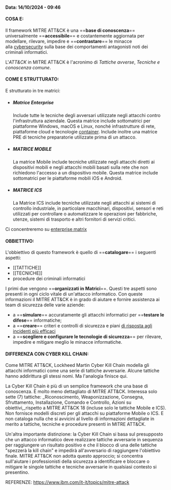 #### Data: 14/10/2024 - 09:46

#### COSA E:
Il framework MITRE ATT&CK è una ==**base di conoscenza**== universalmente ==**accessibile**== e costantemente aggiornata per modellare, rilevare, impedire e ==**contrastare**== le minacce alla [cybersecurity](https://www.ibm.com/it-it/topics/cybersecurity) sulla base dei comportamenti antagonisti noti dei criminali informatici.

L'_ATT&CK_ in MITRE ATT&CK è l'acronimo di _Tattiche avverse_, _Tecniche e conoscenza comune_.

#### COME E STRUTTURATO:
E strutturato in tre matrici:

- ##### Matrice Enterprise 
	Include tutte le tecniche degli avversari utilizzate negli attacchi contro l'infrastruttura aziendale. Questa matrice include sottomatrici per piattaforme Windows, macOS e Linux, nonché infrastrutture di rete, piattaforme cloud e tecnologie [container](https://www.ibm.com/it-it/topics/containers). Include inoltre una matrice PRE di tecniche preparatorie utilizzate prima di un attacco.
- ##### MATRICE MOBILE
	La matrice Mobile include tecniche utilizzate negli attacchi diretti ai dispositivi mobili e negli attacchi mobili basati sulla rete che non richiedono l'accesso a un dispositivo mobile. Questa matrice include sottomatrici per le piattaforme mobili iOS e Android.
- ##### MATRICE ICS
	La Matrice ICS include tecniche utilizzate negli attacchi ai sistemi di controllo industriale, in particolare macchinari, dispositivi, sensori e reti utilizzati per controllare o automatizzare le operazioni per fabbriche, utenze, sistemi di trasporto e altri fornitori di servizi critici.

Ci concentreremo su [enterprise matrix](https://attack.mitre.org/matrices/enterprise/)

#### OBBIETTIVO:
L'obbiettivo di questo framework è quello di ==**catalogare**== i seguenti aspetti:
- [[TATTICHE]]
- [[TECNICHE]]
- procedure dei criminali informatici

I primi due vengono ==**organizzati in Matrici**==. Questi tre aspetti sono presenti in ogni ciclo vitale di un'attacco informatico. Con queste informazioni il MITRE ATT&CK è in grado di aiutare e fornire assistenza ai team di sicurezza delle varie aziende:
- a ==**simulare**== accuratamente gli attacchi informatici per ==**testare le difese**== informatiche;
- a ==**creare**== criteri e controlli di sicurezza e piani [di risposta agli incidenti più efficaci](https://www.ibm.com/it-it/topics/incident-response)
- a ==**scegliere e configurare le tecnologie di sicurezza**== per rilevare, impedire e mitigare meglio le minacce informatiche.
#### DIFFERENZA CON CYBER KILL CHAIN:
Come MITRE ATT&CK, Lockheed Martin Cyber Kill Chain modella gli attacchi informatici come una serie di tattiche avversarie. Alcune tattiche hanno addirittura gli stessi nomi. Ma l'analogia finisce qui.

La Cyber Kill Chain è più di un semplice framework che una base di conoscenza. È molto meno dettagliato di MITRE ATT&CK. Interessa solo sette (7) tattiche: _Riconoscimento, Weaponizzazione, Consegna, Sfruttamento, Installazione, Comando e Controllo, Azioni su obiettivi,_rispetto a MITRE ATT&CK 18 (incluse solo le tattiche Mobile e ICS). Non fornisce modelli discreti per gli attacchi su piattaforme Mobile o ICS. E non cataloga nulla che si avvicini al livello di informazioni dettagliate in merito a tattiche, tecniche e procedure presenti in MITRE ATT&CK.

Un'altra importante distinzione: la Cyber Kill Chain si basa sul presupposto che un attacco informatico deve realizzare tattiche avversarie in sequenza per raggiungere un risultato positivo e che il blocco di una delle tattiche "spezzerà la kill chain" e impedirà all'avversario di raggiungere l'obiettivo finale. MITRE ATT&CK non adotta questo approccio; si concentra sull'aiutare i professionisti della sicurezza a identificare e bloccare o mitigare le singole tattiche e tecniche avversarie in qualsiasi contesto si presentino.

REFERENZE: https://www.ibm.com/it-it/topics/mitre-attack



